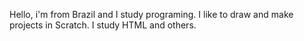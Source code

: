 Hello, i'm from Brazil and I study programing. I like to draw and make projects in Scratch. I study HTML and others.
